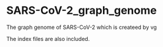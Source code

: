 # SARS-CoV-2_graph_genome

The graph genome of SARS-CoV-2 which is createed by vg

The index files are also included.
